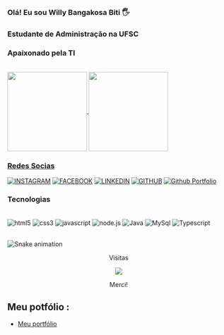 ### Olá! Eu sou Willy Bangakosa Biti 🖐️
### Estudante de Administração na UFSC
### Apaixonado pela TI

</br>

<div>
  <a href="https://github.comWilly-biti">
  <img height="180em"   align="center" src="https://github-readme-stats.vercel.app/api?username=Willy-biti&show_icons=true&theme=react&include_all_commits=true&count_private=true"/>
  <img height="180em"  align="center" src="https://github-readme-stats.vercel.app/api/top-langs/?username=Willy-biti&layout=compact&langs_count=7&theme=react" />
</div>

### Redes Socias

[![INSTAGRAM](https://img.shields.io/badge/Instagram-E4405F?style=for-the-badge&logo=instagram&logoColor=white)](https://www.instagram.com/)
[![FACEBOOK](https://img.shields.io/badge/Facebook-1877F2?style=for-the-badge&logo=facebook&logoColor=white)](https://www.facebook.com/)
[![LINKEDIN](https://img.shields.io/badge/LinkedIn-0077B5?style=for-the-badge&logo=linkedin&logoColor=white)](https://www.linkedin.com/in/willy-bangakosa-biti-bb5630174//)
[![GITHUB](https://img.shields.io/badge/GitHub-100000?style=for-the-badge&logo=github&logoColor=white)](https://github.com/Willy-biti)
[![Github Portfolio](https://img.shields.io/badge/MeuPortfólio-{0048ff}?style=for-the-badge&logo={Portifolio}&logoColor=white&link=https://Willy-biti.netlify.app/)](https://willy-biti.github.io/Meu_Portfolio/)



### Tecnologias


<div style=display: inline_block><br/>
    <img align="center" alt="html5" src="https://img.shields.io/badge/HTML5-E34F26?style=for-the-badge&logo=html5&logoColor=white">
    <img align="center" alt="css3" src="https://img.shields.io/badge/CSS3-1572B6?style=for-the-badge&logo=css3&logoColor=white">
    <img align="center" alt="javascript" src="https://img.shields.io/badge/JavaScript-323330?style=for-the-badge&logo=javascript&logoColor=F7DF1E">
    <img align="center" alt="node.js" src="https://img.shields.io/badge/Node.js-43853D?style=for-the-badge&logo=node.js&logoColor=white">
    <img align="center" alt="Java" src="https://img.shields.io/badge/Java-ED8B00?style=for-the-badge&logo=java&logoColor=white">
    <img align="center" alt="MySql" src="https://img.shields.io/badge/MySQL-00000F?style=for-the-badge&logo=mysql&logoColor=white">
    <img align="center" alt="Typescript" src="https://img.shields.io/badge/TypeScript-007ACC?style=for-the-badge&logo=typescript&logoColor=white">
    
    
    
    
</div><br/>
  
   ![Snake animation](https://github.com/Willy-biti/Willy-biti/blob/output/github-contribution-grid-snake.svg)

  </div>
  
 
 
  

<p align="center">
 Visitas <br></p>
<p align="center"> 
   <img alingn="center" src="https://profile-counter.glitch.me/Willy-biti/count.svg" /></p>
<p align="center">
Merci!
</p>

## Meu potfólio : 

- [Meu portfólio](https://willy-biti.github.io/Meu_Portfolio/)
